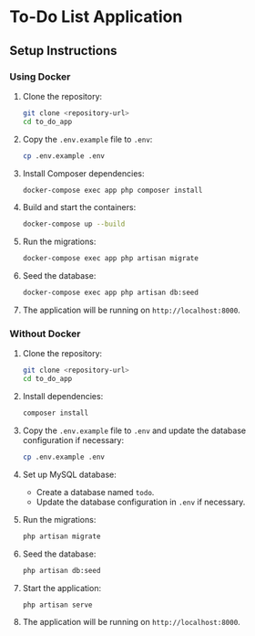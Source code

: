# To-Do List Application

## Setup Instructions

### Using Docker

1. Clone the repository:

    ```bash
    git clone <repository-url>
    cd to_do_app
    ```

2. Copy the `.env.example` file to `.env`:

    ```bash
    cp .env.example .env
    ```

3. Install Composer dependencies:

    ```bash
    docker-compose exec app php composer install
    ```

4. Build and start the containers:

    ```bash
    docker-compose up --build
    ```

5. Run the migrations:

    ```bash
    docker-compose exec app php artisan migrate
    ```

6. Seed the database:

    ```bash
    docker-compose exec app php artisan db:seed
    ```

7. The application will be running on `http://localhost:8000`.

### Without Docker

1. Clone the repository:

    ```bash
    git clone <repository-url>
    cd to_do_app
    ```

2. Install dependencies:

    ```bash
    composer install
    ```

3. Copy the `.env.example` file to `.env` and update the database configuration if necessary:

    ```bash
    cp .env.example .env
    ```

4. Set up MySQL database:

    - Create a database named `todo`.
    - Update the database configuration in `.env` if necessary.

5. Run the migrations:

    ```bash
    php artisan migrate
    ```

6. Seed the database:

    ```bash
    php artisan db:seed
    ```

7. Start the application:

    ```bash
    php artisan serve
    ```

8. The application will be running on `http://localhost:8000`.
